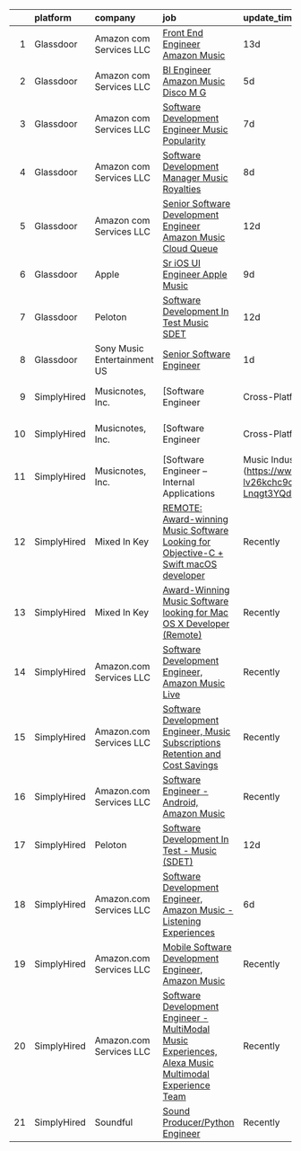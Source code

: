 

|    | platform    | company                     | job                                                                                                                                                                                                                                                                                                                                                                                                                                                                                                                                                                                                                                                                                                                                                                                                                                                                                                                                                                                                                                                                                                                                                                                                                                                                                                                          | update_time   | location                   |
|---:|:------------|:----------------------------|:-----------------------------------------------------------------------------------------------------------------------------------------------------------------------------------------------------------------------------------------------------------------------------------------------------------------------------------------------------------------------------------------------------------------------------------------------------------------------------------------------------------------------------------------------------------------------------------------------------------------------------------------------------------------------------------------------------------------------------------------------------------------------------------------------------------------------------------------------------------------------------------------------------------------------------------------------------------------------------------------------------------------------------------------------------------------------------------------------------------------------------------------------------------------------------------------------------------------------------------------------------------------------------------------------------------------------------|:--------------|:---------------------------|
|  1 | Glassdoor   | Amazon com Services LLC     | [Front End Engineer   Amazon Music](https://www.glassdoor.com/partner/jobListing.htm?pos=102&ao=1136043&s=58&guid=00000182f2cce036a98931e172a0b256&src=GD_JOB_AD&t=SR&vt=w&cs=1_8b2811cc&cb=1661930889469&jobListingId=1008075514788&jrtk=3-0-1gbpcpo31mbj2801-1gbpcpo3ok61f800-715a8f6f79b0da99-)                                                                                                                                                                                                                                                                                                                                                                                                                                                                                                                                                                                                                                                                                                                                                                                                                                                                                                                                                                                                                           | 13d           | Culver City, CA            |
|  2 | Glassdoor   | Amazon com Services LLC     | [BI Engineer  Amazon Music  Disco M G](https://www.glassdoor.com/partner/jobListing.htm?pos=105&ao=1136043&s=58&guid=00000182f2cce036a98931e172a0b256&src=GD_JOB_AD&t=SR&vt=w&cs=1_35b568a7&cb=1661930889470&jobListingId=1008094524132&jrtk=3-0-1gbpcpo31mbj2801-1gbpcpo3ok61f800-3310bf924143c91b-)                                                                                                                                                                                                                                                                                                                                                                                                                                                                                                                                                                                                                                                                                                                                                                                                                                                                                                                                                                                                                        | 5d            | New York, NY               |
|  3 | Glassdoor   | Amazon com Services LLC     | [Software Development Engineer  Music Popularity](https://www.glassdoor.com/partner/jobListing.htm?pos=106&ao=1136043&s=58&guid=00000182f2cce036a98931e172a0b256&src=GD_JOB_AD&t=SR&vt=w&cs=1_f162f173&cb=1661930889470&jobListingId=1008088339861&jrtk=3-0-1gbpcpo31mbj2801-1gbpcpo3ok61f800-bb4dfd6ed8595ac2-)                                                                                                                                                                                                                                                                                                                                                                                                                                                                                                                                                                                                                                                                                                                                                                                                                                                                                                                                                                                                             | 7d            | San Francisco, CA          |
|  4 | Glassdoor   | Amazon com Services LLC     | [Software Development Manager  Music Royalties](https://www.glassdoor.com/partner/jobListing.htm?pos=107&ao=1136043&s=58&guid=00000182f2cce036a98931e172a0b256&src=GD_JOB_AD&t=SR&vt=w&cs=1_1c711b1a&cb=1661930889470&jobListingId=1008084966267&jrtk=3-0-1gbpcpo31mbj2801-1gbpcpo3ok61f800-ef39db2e1ec86342-)                                                                                                                                                                                                                                                                                                                                                                                                                                                                                                                                                                                                                                                                                                                                                                                                                                                                                                                                                                                                               | 8d            | San Francisco, CA          |
|  5 | Glassdoor   | Amazon com Services LLC     | [Senior Software Development Engineer  Amazon Music  Cloud Queue ](https://www.glassdoor.com/partner/jobListing.htm?pos=108&ao=1136043&s=58&guid=00000182f2cce036a98931e172a0b256&src=GD_JOB_AD&t=SR&vt=w&cs=1_6a7053d9&cb=1661930889470&jobListingId=1008078629812&jrtk=3-0-1gbpcpo31mbj2801-1gbpcpo3ok61f800-af0d938f873e38f9-)                                                                                                                                                                                                                                                                                                                                                                                                                                                                                                                                                                                                                                                                                                                                                                                                                                                                                                                                                                                            | 12d           | Seattle, WA                |
|  6 | Glassdoor   | Apple                       | [Sr  iOS UI Engineer Apple Music](https://www.glassdoor.com/partner/jobListing.htm?pos=101&ao=1110586&s=58&guid=00000182f2cce036a98931e172a0b256&src=GD_JOB_AD&t=SR&vt=w&cs=1_400b6d39&cb=1661930889469&jobListingId=1008084352061&jrtk=3-0-1gbpcpo31mbj2801-1gbpcpo3ok61f800-2aec7d6187f7ac12--6NYlbfkN0BvKrLyj5gPmtZO9T8euul8TCxuuKNOtzRJOomxnwSEodTz2Bc-sPZl1dBMH13w-jPuKJeE-AIwC7Kr9dxNbSC99z9IpOWBNe5cTyp3hBnw4tgYhST3YHA6r8srSklhEraOV3bjTPy_9ZJqjF8Mo5R78jrEKmNaDwOWoLNlLtdt2tDeMHUwqj9La8pXL1u80hCaDooV9g3oXGbNdsXYwPYooOb4VhZ3_-r8QEvdjJOtocsi-boW5OoMRy4VP-g4sctFMuWpwD1WVIH79poGlG1gW_McmdjyX6NA5rwVLLLJB36uqO-8s_RkUYYAfZGtuUMaV7aphltI3UPGVUKiGhYO4VbbpOhCiWjT4WNi4A2iagj21Psp9lVCpdG9cOylcgQ4iottO0Zie2uArySukwJxzZH2TXRthPv3Fbo2FRiO7j1l0ygwV-Bp_wJdFjZyx3PFDE0SIxh_-zlC5OjZD-oWfBqTxaNWlWuP5Y_R69lAxHrate88egKsM8nWIKR6KJyeIShHCgz_Np3cTjn-EcaxObqWBHNmGmmhm5RrlGv5c4soKU1r5VMmKeuRyy_LzuqfdekwOJ4pcFXfLAkYhGzGRXkGMZSyn5gznSM73I2QegxMTlV0XflCOWFL0dMqRmRgb9VgjTiOLBcWNrKDuULg6ejnPoqGtf065Kvet7y585bSj89aza6FZoRO7Gv4Q-UQiNArT0aoP62X7WWdyAuR1tlE5givqQ6q3d9tqmyVTyi9LCzllESvd0Qty0oHnAXZRbzXW8VcWnEokjRjgdwUF40yw657yKmuE0rYQUY98sWiRS1oAn8I76GrlscbLJIjvZZPs5ty2iCpuYXA6PQtE05qlzZpdMqTwaCJngc-WRQAE1T_lwFnVfFiKR2_-MgDvaI3fXbopgogqYiZXhSKnNNRtLU9Zejs-rMSwJqoa-sGPTSc5Fl2G_OcauRx2DzvhhPcniIRUQ%3D%3D) | 9d            | Seattle, WA                |
|  7 | Glassdoor   | Peloton                     | [Software Development In Test   Music  SDET ](https://www.glassdoor.com/partner/jobListing.htm?pos=104&ao=1136043&s=58&guid=00000182f2cce036a98931e172a0b256&src=GD_JOB_AD&t=SR&vt=w&ea=1&cs=1_9103a58f&cb=1661930889470&jobListingId=1008078798511&jrtk=3-0-1gbpcpo31mbj2801-1gbpcpo3ok61f800-c188b00975dabe46-)                                                                                                                                                                                                                                                                                                                                                                                                                                                                                                                                                                                                                                                                                                                                                                                                                                                                                                                                                                                                            | 12d           | Atlanta, GA                |
|  8 | Glassdoor   | Sony Music Entertainment US | [Senior Software Engineer](https://www.glassdoor.com/partner/jobListing.htm?pos=103&ao=1136043&s=58&guid=00000182f2cce036a98931e172a0b256&src=GD_JOB_AD&t=SR&vt=w&ea=1&cs=1_badaf5a3&cb=1661930889469&jobListingId=1008101856547&jrtk=3-0-1gbpcpo31mbj2801-1gbpcpo3ok61f800-6b457d7baf396945-)                                                                                                                                                                                                                                                                                                                                                                                                                                                                                                                                                                                                                                                                                                                                                                                                                                                                                                                                                                                                                               | 1d            | New York, NY               |
|  9 | SimplyHired | Musicnotes, Inc.            | [Software Engineer | Cross-Platform Apps | Music Industry](https://www.simplyhired.com/job/k8E4fg8SWWqgvPsk4kBA2CqJDhhUZAmYysUfvRGHibz7cVQEY9wzyw?q=music+developer)                                                                                                                                                                                                                                                                                                                                                                                                                                                                                                                                                                                                                                                                                                                                                                                                                                                                                                                                                                                                                                                                                                                                                         | Recently      | Remote                     |
| 10 | SimplyHired | Musicnotes, Inc.            | [Software Engineer | Cross-Platform Apps | Music Industry](https://www.simplyhired.com/job/k8E4fg8SWWqgvPsk4kBA2CqJDhhUZAmYysUfvRGHibz7cVQEY9wzyw?q=music+developer)                                                                                                                                                                                                                                                                                                                                                                                                                                                                                                                                                                                                                                                                                                                                                                                                                                                                                                                                                                                                                                                                                                                                                         | Recently      | Remote                     |
| 11 | SimplyHired | Musicnotes, Inc.            | [Software Engineer – Internal Applications | Music Industry](https://www.simplyhired.com/job/CJj4BR8cQSu-lv26kchc9c99R6mB050UHH-Lnqgt3YQdfFX2vFlL3A?q=music+developer)                                                                                                                                                                                                                                                                                                                                                                                                                                                                                                                                                                                                                                                                                                                                                                                                                                                                                                                                                                                                                                                                                                                                                       | Recently      | Remote                     |
| 12 | SimplyHired | Mixed In Key                | [REMOTE: Award-winning Music Software Looking for Objective-C + Swift macOS developer](https://www.simplyhired.com/job/hp01aCVdwM9hovpsfWt-nTSQSiUrrYDI2aQZ3w5x5T-YN0cNGt-cJw?q=music+developer)                                                                                                                                                                                                                                                                                                                                                                                                                                                                                                                                                                                                                                                                                                                                                                                                                                                                                                                                                                                                                                                                                                                             | Recently      | Miami, FL                  |
| 13 | SimplyHired | Mixed In Key                | [Award-Winning Music Software looking for Mac OS X Developer (Remote)](https://www.simplyhired.com/job/L-2EZU2jVtCOIASfQ2mTylRc_wBs8G000Bd98cub72rlOwsLWp3RJA?q=music+developer)                                                                                                                                                                                                                                                                                                                                                                                                                                                                                                                                                                                                                                                                                                                                                                                                                                                                                                                                                                                                                                                                                                                                             | Recently      | Miami, FL                  |
| 14 | SimplyHired | Amazon.com Services LLC     | [Software Development Engineer, Amazon Music Live](https://www.simplyhired.com/job/mpgzgT6r885fjDF9t9oYbhMiUPQvAME3CQopjyPobkAI9WLjTXZnMg?q=music+developer)                                                                                                                                                                                                                                                                                                                                                                                                                                                                                                                                                                                                                                                                                                                                                                                                                                                                                                                                                                                                                                                                                                                                                                 | Recently      | Remote +1 location         |
| 15 | SimplyHired | Amazon.com Services LLC     | [Software Development Engineer, Music Subscriptions Retention and Cost Savings](https://www.simplyhired.com/job/9h38VFyEI3JMLD0H4nqsw3pBt5h-TAtcRvMyq9CZsM-Hang_JRILeQ?q=music+developer)                                                                                                                                                                                                                                                                                                                                                                                                                                                                                                                                                                                                                                                                                                                                                                                                                                                                                                                                                                                                                                                                                                                                    | Recently      | Remote +2 locations        |
| 16 | SimplyHired | Amazon.com Services LLC     | [Software Engineer - Android, Amazon Music](https://www.simplyhired.com/job/QL7uYIpBrV4RTL9wYiQtqY09L16dihC9DkkQr6UlVCKT7sEpDdPuaQ?q=music+developer)                                                                                                                                                                                                                                                                                                                                                                                                                                                                                                                                                                                                                                                                                                                                                                                                                                                                                                                                                                                                                                                                                                                                                                        | Recently      | Remote +1 location         |
| 17 | SimplyHired | Peloton                     | [Software Development In Test - Music (SDET)](https://www.simplyhired.com/job/ODAbVEoXuUsPio47Ehie8LxrEtM0VQnHe1D22YI0m6e6IfAhyvT-qg?q=music+developer)                                                                                                                                                                                                                                                                                                                                                                                                                                                                                                                                                                                                                                                                                                                                                                                                                                                                                                                                                                                                                                                                                                                                                                      | 12d           | Atlanta, GA                |
| 18 | SimplyHired | Amazon.com Services LLC     | [Software Development Engineer, Amazon Music - Listening Experiences](https://www.simplyhired.com/job/YHwS5nRobLz3g7QmxKjYHE_-NmQYgK6f0Wtg9OOgzGIPeFH2CGHMIg?q=music+developer)                                                                                                                                                                                                                                                                                                                                                                                                                                                                                                                                                                                                                                                                                                                                                                                                                                                                                                                                                                                                                                                                                                                                              | 6d            | United States +2 locations |
| 19 | SimplyHired | Amazon.com Services LLC     | [Mobile Software Development Engineer, Amazon Music](https://www.simplyhired.com/job/qpZ7cPNrZcyH3y7ATHRbNq2zJe1qRN6fP1y5rWh5cHJ7dL64YkvgZw?q=music+developer)                                                                                                                                                                                                                                                                                                                                                                                                                                                                                                                                                                                                                                                                                                                                                                                                                                                                                                                                                                                                                                                                                                                                                               | Recently      | Remote +3 locations        |
| 20 | SimplyHired | Amazon.com Services LLC     | [Software Development Engineer - MultiModal Music Experiences, Alexa Music Multimodal Experience Team](https://www.simplyhired.com/job/D5H-NbDghF6ki6GVH_A139nBalKIVIx52Rz4a9y4tuBjH5gVT0WRsA?q=music+developer)                                                                                                                                                                                                                                                                                                                                                                                                                                                                                                                                                                                                                                                                                                                                                                                                                                                                                                                                                                                                                                                                                                             | Recently      | Remote                     |
| 21 | SimplyHired | Soundful                    | [Sound Producer/Python Engineer](https://www.simplyhired.com/job/fKwTfqRWVzhZJJT6yoybTUB5_pL76wxlddnu6kqy2_naoU7JVaHVBQ?q=music+developer)                                                                                                                                                                                                                                                                                                                                                                                                                                                                                                                                                                                                                                                                                                                                                                                                                                                                                                                                                                                                                                                                                                                                                                                   | Recently      | Remote                     |